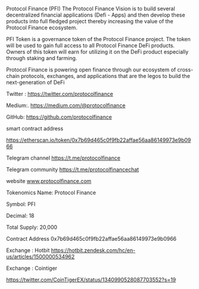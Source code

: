 Protocol Finance (PFI)
The Protocol Finance Vision is to build several decentralized financial applications (Defi - Apps) and then develop these products into full fledged project thereby increasing the value of the Protocol Finance ecosystem.

PFI Token is a governance token of the Protocol Finance project. The token will be used to gain full access to all Protocol Finance DeFi products. Owners of this token will earn for utilizing it on the DeFi product especially through staking and farming.

Protocol Finance is powering open finance through our ecosystem of cross-chain protocols, exchanges, and applications that are the legos to build the next-generation of DeFi

Twitter : 
https://twitter.com/protocolfinance

Medium:. https://medium.com/@protocolfinance

GitHub:
https://github.com/protocolfinance

smart contract address

https://etherscan.io/token/0x7b69d465c0f9fb22affae56aa86149973e9b0966

Telegram channel
https://t.me/protocolfinance

Telegram community
https://t.me/protocolfinancechat

website
www.protocolfinance.com

Tokenomics
Name: Protocol Finance

Symbol: PFI

Decimal: 18

Total Supply: 20,000

Contract Address
0x7b69d465c0f9fb22affae56aa86149973e9b0966

Exchange :  Hotbit
https://hotbit.zendesk.com/hc/en-us/articles/1500000534962

Exchange : Cointiger

https://twitter.com/CoinTigerEX/status/1340990528087703552?s=19
